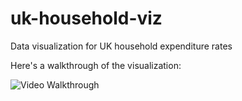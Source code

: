 # uk-household-viz
Data visualization for UK household expenditure rates

Here's a walkthrough of the visualization:

<img src='household.gif' title='Video Walkthrough' width='' alt='Video Walkthrough' />
